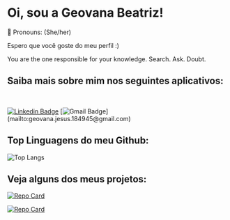 # Oi, sou a Geovana Beatriz!

 🌱 Pronouns: (She/her)

Espero que você goste do meu perfil :)

You are the one responsible for your knowledge. Search. Ask. Doubt. 

## Saiba mais sobre mim nos seguintes aplicativos:  
</br>

[![Linkedin Badge](https://img.shields.io/badge/-Geovana%20Beatriz-6495ED?style=flat-square&logo=Linkedin&logoColor=white&link=https://www.linkedin.com/in/geovana-beatriz-95a018198/)](https://www.linkedin.com/in/geovana-beatriz-95a018198/) 
[![Gmail Badge](https://img.shields.io/badge/-geovana.jesus.154945@gmail.com-DC143C?style=flat-square&logo=Gmail&logoColor=white&link=mailto:[geovana.jesus.184945@gmail.com](mailto:geovana.jesus.184945@gmail.com))](mailto:geovana.jesus.184945@gmail.com)

## Top Linguagens do meu Github:
![Top Langs](https://github-readme-stats-git-masterrstaa-rickstaa.vercel.app/api/top-langs/?username=geovanabeatriz&bg_color=FADCD9&border_color=fff&title_color=000&text_color=000)

## Veja alguns dos meus projetos: 

[![Repo Card](https://github-readme-stats.vercel.app/api/pin/?username=geovanabeatriz&repo=CRUDClients_Java&bg_color=FADCD9&border_color=30A3DC&show_icons=true&icon_color=30A3DC&title_color=000&text_color=000)](https://github.com/GeovanaBeatriz/CRUDClients_Java.git)

[![Repo Card](https://github-readme-stats.vercel.app/api/pin/?username=geovanabeatriz&repo=ProjetoFotografia&bg_color=FADCD9&border_color=30A3DC&show_icons=true&icon_color=30A3DC&title_color=000&text_color=000)](https://github.com/GeovanaBeatriz/ProjetoFotografia.git)


